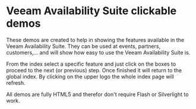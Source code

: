 # Veeam Availability Suite clickable demos

These demos are created to help in showing the features available in the Veeam Availability Suite. They can be used at events, partners, customers,... and will show how easy to use the Veeam Availability Suite is.

From the index select a specific feature and just click on the boxes to proceed to the next (or previous) step. Once finished it will return to the global index. By clicking on the upper logo the whole index page will refresh.

All demos are fully HTML5 and therefor don't require Flash or Silverlight to work.